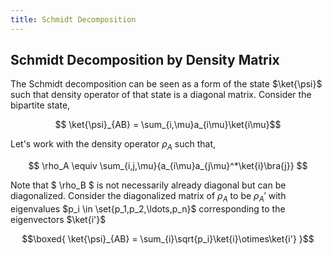 ```yaml
---
title: Schmidt Decomposition
---
```



## Schmidt Decomposition by Density Matrix
The Schmidt decomposition can be seen as a form of the state $\ket{\psi}$ such that density operator of that state is a diagonal matrix. Consider the bipartite state,

$$ \ket{\psi}_{AB} = \sum_{i,\mu}a_{i\mu}\ket{i\mu}$$

Let's work with the density operator $\rho_A$ such that,

$$ \rho_A \equiv \sum_{i,j,\mu}{a_{i\mu}a_{j\mu}^*\ket{i}\bra{j}}  $$

Note that $ \rho_B $ is not necessarily already diagonal but can be diagonalized. Consider the diagonalized matrix of $\rho_A$ to be $\rho_A'$ with eigenvalues $p_i \in \set{p_1,p_2,\ldots,p_n}$ corresponding to the eigenvectors $\ket{i'}$

$$\boxed{ \ket{\psi}_{AB} = \sum_{i}\sqrt{p_i}\ket{i}\otimes\ket{i'} }$$